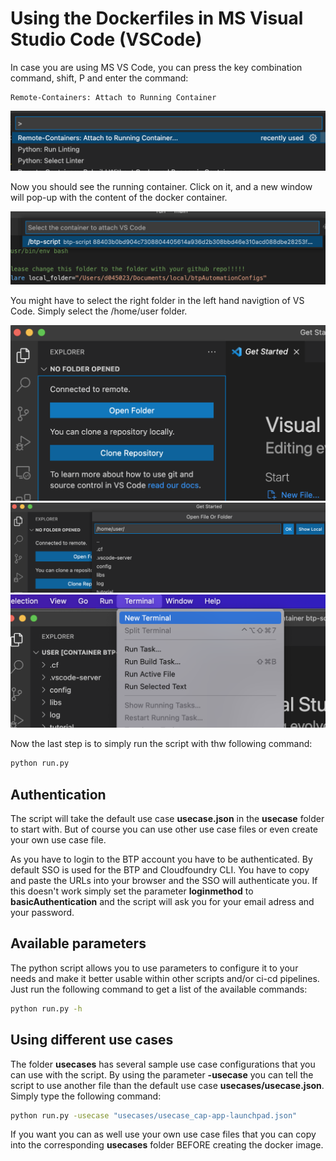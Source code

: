 # Using the Dockerfiles in MS Visual Studio Code (VSCode)

In case you are using MS VS Code, you can press the key combination command, shift, P and enter the command:

```text
Remote-Containers: Attach to Running Container
```

<img src="pics/quick-guide-step06.png" alt="drawing"/> 

Now you should see the running container. Click on it, and a new window will pop-up with the content of the docker container.

<img src="pics/quick-guide-step07.png" alt="drawing"/> 

You might have to select the right folder in the left hand navigtion of VS Code. Simply select the /home/user folder.

<img src="pics/quick-guide-step08.png" alt="drawing"/> 

<img src="pics/quick-guide-step09.png" alt="drawing"/> 

<img src="pics/quick-guide-step10.png" alt="drawing"/> 

Now the last step is to simply run the script with thw following command:

```bash
python run.py
```

## Authentication

The script will take the default use case **usecase.json** in the **usecase** folder to start with. But of course you can use other use case files or even create your own use case file.

As you have to login to the BTP account you have to be authenticated. By default SSO is used for the BTP and Cloudfoundry CLI. You have to copy and paste the URLs into your browser and the SSO will authenticate you. If this doesn't work simply set the parameter **loginmethod** to **basicAuthentication** and the script will ask you for your email adress and your password.

## Available parameters

The python script allows you to use parameters to configure it to your needs and make it better usable within other scripts and/or ci-cd pipelines. Just run the following command to get a list of the available commands:

```bash
python run.py -h
```

## Using different use cases

The folder **usecases** has several sample use case configurations that you can use with the script. By using the parameter **-usecase** you can tell the script to use another file than the default use case **usecases/usecase.json**. Simply type the following command:

```bash
python run.py -usecase "usecases/usecase_cap-app-launchpad.json"
```

If you want you can as well use your own use case files that you can copy into the corresponding **usecases** folder BEFORE creating the docker image.
